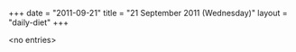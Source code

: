 +++
date = "2011-09-21"
title = "21 September 2011 (Wednesday)"
layout = "daily-diet"
+++


\<no entries\>

